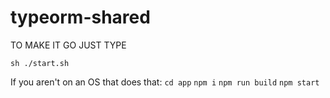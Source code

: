 # typeorm-shared

TO MAKE IT GO JUST TYPE

`sh ./start.sh`

If you aren't on an OS that does that:
`cd app`
`npm i`
`npm run build`
`npm start`